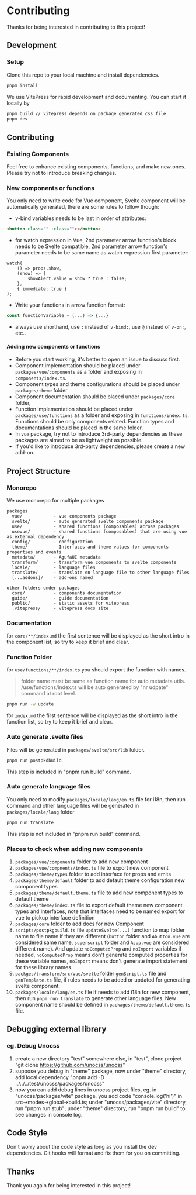 # Contributing

Thanks for being interested in contributing to this project!

## Development

### Setup

Clone this repo to your local machine and install dependencies.

```bash
pnpm install
```

We use VitePress for rapid development and documenting. You can start it locally by

```bash
pnpm build // vitepress depends on package generated css file
pnpm dev
```

## Contributing

### Existing Components

Feel free to enhance existing components, functions, and make new ones. Please try not to introduce breaking changes.

### New components or functions

You only need to write code for Vue component, Svelte component will be automatically generated, there are some rules to follow though:

- v-bind variables needs to be last in order of attributes:

```html
<button class="" :class=""></button>
```

- for watch expression in Vue, 2nd parameter arrow function's block needs to be Svelte compatible, 2nd parameter arrow function's parameter needs to be same name as watch expression first parameter:

```ts{4}
watch(
	() => props.show,
	(show) => {
		showAlert.value = show ? true : false;
	},
	{ immediate: true }
);
```

- Write your functions in arrow function format:

```ts
const functionVariable = (...) => {...}
```

- always use shorthand, use `:` instead of `v-bind:`, use `@` instead of `v-on:`, etc..

#### Adding new components or functions

- Before you start working, it's better to open an issue to discuss first.
- Component implementation should be placed under `packages/vue/components` as a folder and exposing in `components/index.ts`.
- Component types and theme configurations should be placed under `packages/theme` folder
- Component documentation should be placed under `packages/core` folder,
- Function implementation should be placed under `packages/use/functions` as a folder and exposing in `functions/index.ts`. Functions should be only components related. Function types and documentations should be placed in the same folder.
- In `vue` package, try not to introduce 3rd-party dependencies as these packages are aimed to be as lightweight as possible.
- If you'd like to introduce 3rd-party dependencies, please create a new add-on.

## Project Structure

### Monorepo

We use monorepo for multiple packages

```
packages
  vue/            - vue components package
  svelte/         - auto generated svelte components package
  use/            - shared functions (composables) across packages
  usevue/         - shared functions (composables) that are using vue as external dependency
  config/         - configuration
  theme/          - Interfaces and theme values for components properties and events
  metadata/       - AgufaUI metadata
  transform/      - transform vue components to svelte components
  locale/         - language files
  translate/      - translate en language file to other language files
  [...addons]/    - add-ons named
```

```
other folders under packages
  core/           - components documentation
  guide/          - guide documentation
  public/         - static assets for vitepress
  .vitepress/     - vitepress docs site
```

### Documentation

for `core/**/index.md` the first sentence will be displayed as the short intro in the component list, so try to keep it brief and clear.

### Function Folder

for `use/functions/**/index.ts` you should export the function with names.

> folder name must be same as function name for auto metadata utils. /use/functions/index.ts will be auto generated by "nr udpate" command at root level.

```bash
pnpm run -w update
```

for `index.md` the first sentence will be displayed as the short intro in the function list, so try to keep it brief and clear.

### Auto generate .svelte files

Files will be generated in `packages/svelte/src/lib` folder.

```bash
pnpm run postpkdbuild
```

This step is included in "pnpm run build" command.

### Auto generate language files

You only need to modify `packages/locale/lang/en.ts` file for i18n, then run command and other language files will be generated in `packages/locale/lang` folder

```bash
pnpm run translate
```

This step is not included in "pnpm run build" command.

### Places to check when adding new components

1. `packages/vue/components` folder to add new component
2. `packages/vue/compnents/index.ts` file to export new component
3. `packages/theme/types` folder to add interface for props and emits
4. `packages/theme/default` folder to add default theme configuration new component types
5. `packages/theme/default.theme.ts` file to add new component types to default theme
6. `packages/theme/index.ts` file to export default theme new component types and Interfaces, note that interfaces need to be named export for vue to pickup interface definition
7. `packages/core` folder to add docs for new Component
8. `scripts/postpkgbuild.ts` file `updateSvelte(...)` function to map folder name to file name if they are different (`button` folder and `Abutton.vue` are considered same name, `superscript` folder and `Asup.vue` are considered different name).  And update `noComputedProp` and `noImport` variables if needed, `noComputedProp` means don't generate computed properties for these variable names, `noImport` means don't generate import statement for these library names.
9. `packges/transform/src/vue/svelte` folder `genScript.ts` file and `genTemplate.ts` file, if rules needs to be added or updated for generating svelte component.
10. `packages/locale/lang/en.ts` file if needs to add i18n for new component, then run `pnpm run translate` to generate other language files.  New component name should be defined in `packages/theme/default.theme.ts` file.

## Debugging external library

### eg. Debug Unocss

1. create a new directory "test" somewhere else, in "test", clone project "git clone https://github.com/unocss/unocss"
2. suppose you debug in "theme" package, now under "theme" directory, add local dependency "pnpm add -D ../../../test/unocss/packages/unocss"
3. now you can add debug lines in unocss project files, eg. in "unocss/packages/vite" package, you add code "console.log('hi')" in src->modes->global->build.ts; under "unocss/packages/vite" directory, run "pnpm run stub"; under "theme" directory, run "pnpm run build" to see changes in console log.

## Code Style

Don't worry about the code style as long as you install the dev dependencies. Git hooks will format and fix them for you on committing.

## Thanks

Thank you again for being interested in this project!
